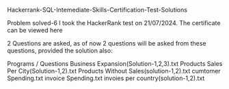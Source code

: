Hackerrank-SQL-Intemediate-Skills-Certification-Test-Solutions


Problem solved-6
I took the HackerRank test on 21/07/2024. The certificate can be viewed here

2 Questions are asked, as of now 2 questions will be asked from these questions, provided the solution also:

Programs / Questions
Business Expansion(Solution-1,2,3).txt
Products Sales Per City(Solution-1,2).txt
Products Without Sales(solution-1,2).txt
cumtomer Spending.txt
invoice Spending.txt
invoies per country(solution-1,2).txt
